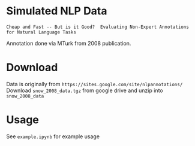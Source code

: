 # Simulated NLP Data

`Cheap and Fast -- But is it Good?  Evaluating Non-Expert Annotations for Natural Language Tasks`

Annotation done via MTurk from 2008 publication.

# Download 

Data is originally from `https://sites.google.com/site/nlpannotations/`
Download `snow_2008_data.tgz` from google drive and unzip into `snow_2008_data`

# Usage

See `example.ipynb` for example usage
